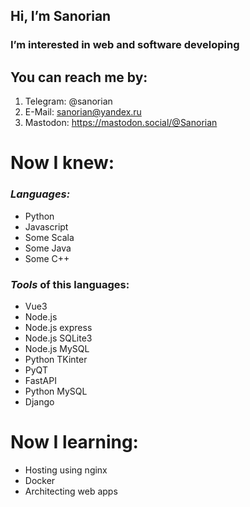 ## Hi, I’m **Sanorian**
### I’m interested in web and software developing

## You can reach me by:
1. Telegram: @sanorian
1. E-Mail: sanorian@yandex.ru
1. Mastodon: https://mastodon.social/@Sanorian
# Now I knew:
### _Languages:_
- Python
- Javascript
- Some Scala
- Some Java
- Some C++
### _Tools_ of this languages:
- Vue3
- Node.js
- Node.js express
- Node.js SQLite3
- Node.js MySQL
- Python TKinter
- PyQT
- FastAPI
- Python MySQL
- Django
<!---
Sanorian/Sanorian is a ✨ special ✨ repository because its `README.md` (this file) appears on your GitHub profile.
You can click the Preview link to take a look at your changes.
--->
# Now I learning:
- Hosting using nginx
- Docker
- Architecting web apps

